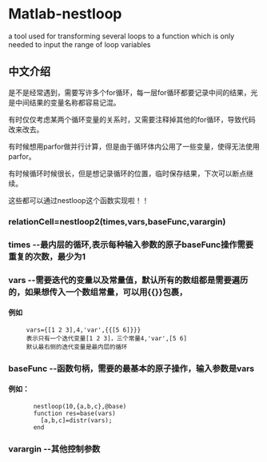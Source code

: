 # Matlab-nestloop
a tool used for transforming several loops to a function which is only needed to input the range of loop variables

## 中文介绍 

是不是经常遇到，需要写许多个for循环，每一层for循环都要记录中间的结果，光是中间结果的变量名称都容易记混。   

有时仅仅考虑某两个循环变量的关系时，又需要注释掉其他的for循环，导致代码改来改去。   

有时候想用parfor做并行计算，但是由于循环体内公用了一些变量，使得无法使用parfor。    

有时候循环时候很长，但是想记录循环的位置，临时保存结果，下次可以断点继续。     

这些都可以通过nestloop这个函数实现啦！！     


### relationCell=nestloop2(times,vars,baseFunc,varargin) 
### times   --最内层的循环,表示每种输入参数的原子baseFunc操作需要重复的次数，最少为1 
### vars    --需要迭代的变量以及常量值，默认所有的数组都是需要遍历的，如果想传入一个数组常量，可以用{{}}包裹， 
#### 例如
         vars={[1 2 3],4,'var',{{[5 6]}}} 
         表示只有一个迭代变量[1 2 3]，三个常量4,'var',[5 6] 
         默认最右侧的迭代变量是最内层的循环 
### baseFunc --函数句柄，需要的最基本的原子操作，输入参数是vars 
#### 例如： 
           nestloop(10,{a,b,c},@base) 
           function res=base(vars) 
             [a,b,c]=distr(vars); 
           end 
### varargin --其他控制参数 

